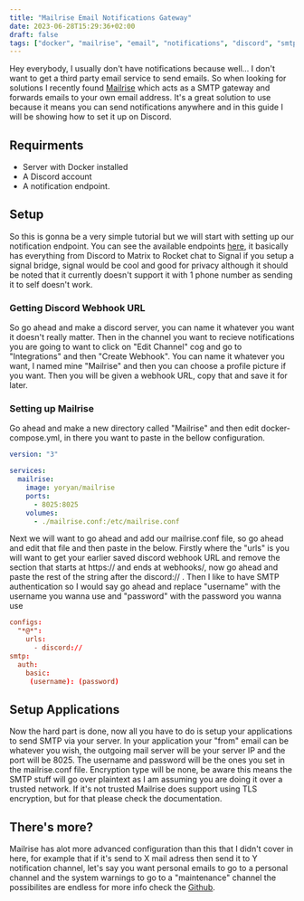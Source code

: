 ```yaml
---
title: "Mailrise Email Notifications Gateway"
date: 2023-06-28T15:29:36+02:00
draft: false
tags: ["docker", "mailrise", "email", "notifications", "discord", "smtp"]
---
```


Hey everybody, I usually don't have notifications because well... I don't want to get a third party email service to send emails. So when looking for solutions I recently found [Mailrise](https://github.com/YoRyan/mailrise) which acts as a SMTP gateway and forwards emails to your own email address. It's a great solution to use because it means you can send notifications anywhere and in this guide I will be showing how to set it up on Discord.

## Requirments

* Server with Docker installed
* A Discord account
* A notification endpoint.

## Setup

So this is gonna be a very simple tutorial but we will start with setting up our notification endpoint. You can see the available endpoints [here](https://github.com/caronc/apprise), it basically has everything from Discord to Matrix to Rocket chat to Signal if you setup a signal bridge, signal would be cool and good for privacy although it should be noted that it currently doesn't support it with 1 phone number as sending it to self doesn't work.

### Getting Discord Webhook URL

So go ahead and make a discord server, you can name it whatever you want it doesn't really matter. Then in the channel you want to recieve notifications you are going to want to click on "Edit Channel" cog and go to "Integrations" and then "Create Webhook". You can name it whatever you want, I named mine "Mailrise" and then you can choose a profile picture if you want. Then you will be given a webhook URL, copy that and save it for later.

### Setting up Mailrise

Go ahead and make a new directory called "Mailrise" and then edit docker-compose.yml, in there you want to paste in the bellow configuration.

```yml
version: "3"

services:
  mailrise:
    image: yoryan/mailrise
    ports:
      - 8025:8025
    volumes:
      - ./mailrise.conf:/etc/mailrise.conf
```

Next we will want to go ahead and add our mailrise.conf file, so go ahead and edit that file and then paste in the below. Firstly where the "urls" is you will want to get your earlier saved discord webhook URL and remove the section that starts at https:// and ends at webhooks/, now go ahead and paste the rest of the string after the discord:// . Then I like to have SMTP authentication so I would say go ahead and replace "username" with the username you wanna use and "password" with the password you wanna use

```conf
configs:
  "*@*":
    urls:
      - discord://
smtp:
  auth:
    basic:
     (username): (password) 
```

## Setup Applications

Now the hard part is done, now all you have to do is setup your applications to send SMTP via your server. In your application your "from" email can be whatever you wish, the outgoing mail server will be your server IP and the port will be 8025. The username and password will be the ones you set in the mailrise.conf file. Encryption type will be none, be aware this means the SMTP stuff will go over plaintext as I am assuming you are doing it over a trusted network. If it's not trusted Mailrise does support using TLS encryption, but for that please check the documentation.

## There's more?

Mailrise has alot more advanced configuration than this that I didn't cover in here, for example that if it's send to X mail adress then send it to Y notification channel, let's say you want personal emails to go to a personal channel and the system warnings to go to a "maintenance" channel the possibilites are endless for more info check the [Github](https://github.com/YoRyan/mailrise).






